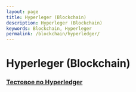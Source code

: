 ```yaml
---
layout: page
title: Hyperleger (Blockchain)
description: Hyperleger (Blockchain)
keywords: Blockchain, Hyperleger
permalink: /blockchain/hyperledger/
---
```


# Hyperleger (Blockchain)

<!--

**Hyperledger tools**

- Hyperledger Explorer
- Hyperledger Cello
- Hyperledger Composer
- Hyperledger Caliper
- Hyperledger Quilt
- Hyperledger URSA

-->

<h3><a href="/blockchain/hyperledger/test-taks/">Тестовое по Hyperledger</a></h3>
